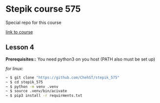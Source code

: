 # Stepik course 575

Special repo for this course

[link to course](https://stepik.org/course/575/syllabus)

## Lesson 4


**Prerequisites::**
You need python3 on you host (PATH also must be set up)

_for linux_:
```bash
~ $ git clone "https://github.com/ChehST/stepik_575"
~ $ cd stepik_575
~ $ python -m venv .venv
~ $ source .venv/bin/acivate
~ $ pip3 install -r requirments.txt
```
